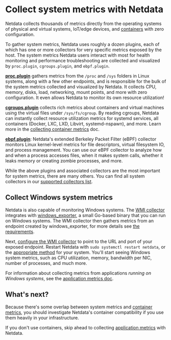 <!--
title: "Collect system metrics with Netdata"
sidebar_label: "System metrics"
description: "Netdata collects thousands of metrics from physical and virtual systems, IoT/edge devices, and containers with zero configuration."
custom_edit_url: "https://github.com/netdata/netdata/edit/master/docs/collect/system-metrics.md"
learn_status: "Published"
learn_topic_type: "Concepts"
learn_rel_path: "Concepts"
-->

# Collect system metrics with Netdata

Netdata collects thousands of metrics directly from the operating systems of physical and virtual systems, IoT/edge
devices, and [containers](https://github.com/netdata/netdata/blob/master/docs/collect/container-metrics.md) with zero configuration.

To gather system metrics, Netdata uses roughly a dozen plugins, each of which has one or more collectors for very
specific metrics exposed by the host. The system metrics Netdata users interact with most for health monitoring and
performance troubleshooting are collected and visualized by `proc.plugin`, `cgroups.plugin`, and `ebpf.plugin`.

[**proc.plugin**](https://github.com/netdata/netdata/blob/master/collectors/proc.plugin/README.md) gathers metrics from the `/proc` and `/sys` folders in Linux
systems, along with a few other endpoints, and is responsible for the bulk of the system metrics collected and
visualized by Netdata. It collects CPU, memory, disks, load, networking, mount points, and more with zero configuration.
It even allows Netdata to monitor its own resource utilization!

[**cgroups.plugin**](https://github.com/netdata/netdata/blob/master/collectors/cgroups.plugin/README.md) collects rich metrics about containers and virtual machines
using the virtual files under `/sys/fs/cgroup`. By reading cgroups, Netdata can instantly collect resource utilization
metrics for systemd services, all containers (Docker, LXC, LXD, Libvirt, systemd-nspawn), and more. Learn more in the
[collecting container metrics](https://github.com/netdata/netdata/blob/master/docs/collect/container-metrics.md) doc.

[**ebpf.plugin**](https://github.com/netdata/netdata/blob/master/collectors/ebpf.plugin/README.md): Netdata's extended Berkeley Packet Filter (eBPF) collector
monitors Linux kernel-level metrics for file descriptors, virtual filesystem IO, and process management. You can use our
eBPF collector to analyze how and when a process accesses files, when it makes system calls, whether it leaks memory or
creating zombie processes, and more.

While the above plugins and associated collectors are the most important for system metrics, there are many others. You
can find all system collectors in our [supported collectors list](https://github.com/netdata/netdata/blob/master/collectors/COLLECTORS.md#system-collectors).

## Collect Windows system metrics

Netdata is also capable of monitoring Windows systems. The [WMI
collector](https://github.com/netdata/go.d.plugin/blob/master/modules/wmi/README.md) integrates with
[windows_exporter](https://github.com/prometheus-community/windows_exporter), a small Go-based binary that you can run
on Windows systems. The WMI collector then gathers metrics from an endpoint created by windows_exporter, for more
details see [the requirements](https://github.com/netdata/go.d.plugin/blob/master/modules/wmi/README.md#requirements).

Next, [configure the WMI
collector](https://github.com/netdata/go.d.plugin/blob/master/modules/wmi/README.md#configuration) to point to the URL
and port of your exposed endpoint. Restart Netdata with `sudo systemctl restart netdata`, or the [appropriate
method](https://github.com/netdata/netdata/blob/master/docs/configure/start-stop-restart.md) for your system. You'll start seeing Windows system metrics, such as CPU
utilization, memory, bandwidth per NIC, number of processes, and much more.

For information about collecting metrics from applications _running on Windows systems_, see the [application metrics
doc](https://github.com/netdata/netdata/blob/master/docs/collect/application-metrics.md#collect-metrics-from-applications-running-on-windows).

## What's next?

Because there's some overlap between system metrics and [container metrics](https://github.com/netdata/netdata/blob/master/docs/collect/container-metrics.md), you
should investigate Netdata's container compatibility if you use them heavily in your infrastructure.

If you don't use containers, skip ahead to collecting [application metrics](https://github.com/netdata/netdata/blob/master/docs/collect/application-metrics.md) with
Netdata.


